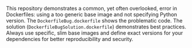 This repository demonstrates a common, yet often overlooked, error in Dockerfiles: using a too generic base image and not specifying Python version.  The `DockerfileBug.dockerfile` shows the problematic code.  The solution (`DockerfileBugSolution.dockerfile`) demonstrates best practices.  Always use specific, slim base images and define exact versions for your dependencies for better reproducibility and security.